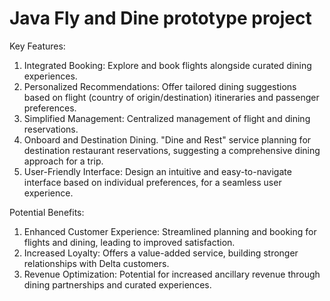 # Java Fly and Dine prototype project  
Key Features: 
1. Integrated Booking: Explore and book flights alongside curated dining experiences.
2. Personalized Recommendations: Offer tailored dining suggestions based on flight (country of origin/destination) itineraries and passenger preferences.
3. Simplified Management: Centralized management of flight and dining reservations.
4. Onboard and Destination Dining.  "Dine and Rest" service planning for destination restaurant reservations, suggesting a comprehensive dining approach for a trip. 
5. User-Friendly Interface: Design an intuitive and easy-to-navigate interface based on individual preferences, for a seamless user experience.

Potential Benefits:
1. Enhanced Customer Experience: Streamlined planning and booking for flights and dining, leading to improved satisfaction.
2. Increased Loyalty: Offers a value-added service, building stronger relationships with Delta customers.
3. Revenue Optimization: Potential for increased ancillary revenue through dining partnerships and curated experiences.